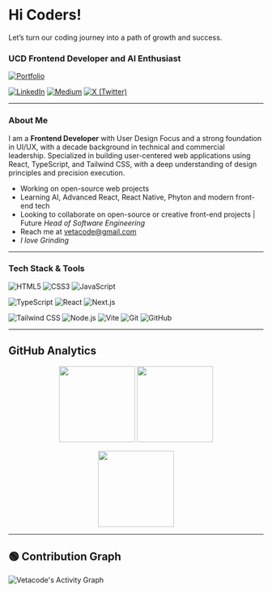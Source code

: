# Hi Coders!
Let’s turn our coding journey into a path of growth and success.

### UCD Frontend Developer and AI Enthusiast

[![Portfolio](https://img.shields.io/badge/Portfolio%20-%230A66C2.svg?style=for-the-badge&logo=google-chrome&logoColor=white)](https://fiqrie-portfolio.vercel.app/)

[![LinkedIn](https://img.shields.io/badge/-LinkedIn-blue?style=flat&logo=Linkedin&logoColor=white)]([https://linkedin.com/](https://www.linkedin.com/in/fiqrie-rahman-b0426b34b/))
[![Medium](https://img.shields.io/badge/-Medium-black?style=flat&logo=medium&logoColor=white)](https://medium.com/)
[![X (Twitter)](https://img.shields.io/badge/-Twitter-black?style=flat&logo=x&logoColor=white)](https://x.com/)

---

### About Me
I am a **Frontend Developer** with User Design Focus and a strong foundation in UI/UX, with a decade background in technical and commercial leadership. Specialized in building user-centered web applications using React, TypeScript, and Tailwind CSS, with a deep understanding of design principles and precision execution. 

- Working on open-source web projects  
- Learning AI, Advanced React, React Native, Phyton and modern front-end tech  
- Looking to collaborate on open-source or creative front-end projects | Future *Head of Software Engineering*
- Reach me at vetacode@gmail.com  
- *I love Grinding*  

---

### Tech Stack & Tools
![HTML5](https://img.shields.io/badge/HTML5-E34F26?style=flat&logo=html5&logoColor=white)
![CSS3](https://img.shields.io/badge/CSS3-1572B6?style=flat&logo=css3&logoColor=white)
![JavaScript](https://img.shields.io/badge/JavaScript-F7DF1E?style=flat&logo=javascript&logoColor=black)

![TypeScript](https://img.shields.io/badge/TypeScript-007ACC?style=flat&logo=typescript&logoColor=white)
![React](https://img.shields.io/badge/React-20232A?style=flat&logo=react&logoColor=61DAFB)
![Next.js](https://img.shields.io/badge/Next.js-000000?style=flat&logo=nextdotjs&logoColor=white)

![Tailwind CSS](https://img.shields.io/badge/Tailwind_CSS-38B2AC?style=flat&logo=tailwind-css&logoColor=white)
![Node.js](https://img.shields.io/badge/Node.js-43853D?style=flat&logo=node.js&logoColor=white)
![Vite](https://img.shields.io/badge/Vite-646CFF?style=flat&logo=vite&logoColor=white)
![Git](https://img.shields.io/badge/Git-F05032?style=flat&logo=git&logoColor=white)
![GitHub](https://img.shields.io/badge/GitHub-181717?style=flat&logo=github&logoColor=white)

---

## GitHub Analytics

<p align="center">
  <img height="150em" src="https://github-readme-stats.vercel.app/api?username=vetacode&show_icons=true&theme=tokyonight" />
  <img height="150em" src="https://github-readme-stats.vercel.app/api/top-langs/?username=vetacode&layout=compact&theme=tokyonight" />
</p>

<p align="center">
  <img height="150em" src="https://streak-stats.demolab.com?user=vetacode&theme=tokyonight" />
</p>

---

## 🟢 Contribution Graph

![Vetacode's Activity Graph](https://github-readme-activity-graph.vercel.app/graph?username=vetacode&theme=tokyo-night)




